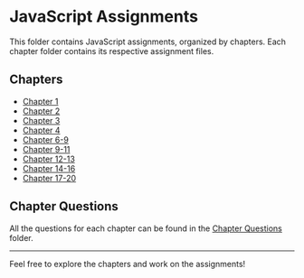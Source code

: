 # JavaScript Assignments

This folder contains JavaScript assignments, organized by chapters. Each chapter folder contains its respective assignment files.

## Chapters

- [Chapter 1](./chap1/)
- [Chapter 2](./chap2/)
- [Chapter 3](./chap3/)
- [Chapter 4](./chap4/)
- [Chapter 6-9](./chap6-9/)
- [Chapter 9-11](./chap9-11/)
- [Chapter 12-13](./chap12-13/)
- [Chapter 14-16](./chap14-16/)
- [Chapter 17-20](./chap17-20/)

## Chapter Questions

All the questions for each chapter can be found in the [Chapter Questions](./All-chapter-questions/) folder.

---

Feel free to explore the chapters and work on the assignments!
